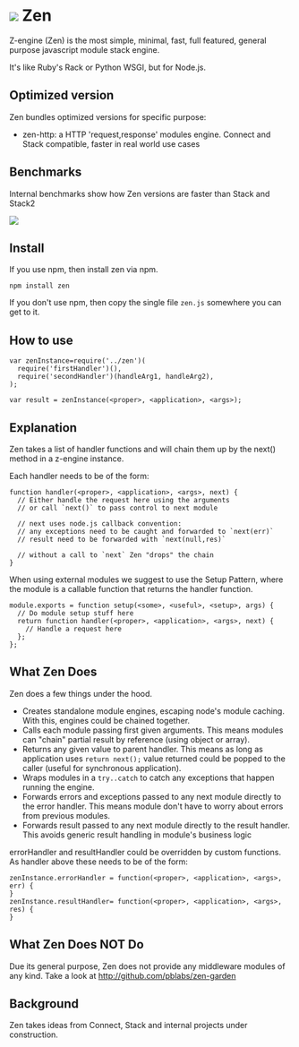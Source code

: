 # <img src="https://github.com/pblabs/zen/raw/master/logo.png"> Zen

Z-engine (Zen) is the most simple, minimal, fast, full featured, general purpose javascript module stack engine.

It's like Ruby's Rack or Python WSGI, but for Node.js.

## Optimized version

Zen bundles optimized versions for specific purpose:

- zen-http: a HTTP 'request,response' modules engine. Connect and Stack compatible, faster in real world use cases  

## Benchmarks

Internal benchmarks show how Zen versions are faster than Stack and Stack2

<img src="https://github.com/pblabs/zen/raw/master/results.png">

## Install

If you use npm, then install zen via npm. 

    npm install zen

If you don't use npm, then copy the single file `zen.js` somewhere you can get to it.   

## How to use

	var zenInstance=require('../zen')(
	  require('firstHandler')(),
      require('secondHandler')(handleArg1, handleArg2),
	);
	
	var result = zenInstance(<proper>, <application>, <args>); 

## Explanation

Zen takes a list of handler functions and will chain them up by the next() method in a z-engine instance. 

Each handler needs to be of the form:

    function handler(<proper>, <application>, <args>, next) {
      // Either handle the request here using the arguments
      // or call `next()` to pass control to next module

	  // next uses node.js callback convention: 
      // any exceptions need to be caught and forwarded to `next(err)`
	  // result need to be forwarded with `next(null,res)`	

	  // without a call to `next` Zen "drops" the chain  
    }


When using external modules we suggest to use the Setup Pattern, where the module is a callable function that returns the handler function.  

    module.exports = function setup(<some>, <useful>, <setup>, args) {
      // Do module setup stuff here
      return function handler(<proper>, <application>, <args>, next) {
        // Handle a request here
      };
    };

## What Zen Does

Zen does a few things under the hood.

 - Creates standalone module engines, escaping node's module caching. With this, engines could be chained together.
 - Calls each module passing first given arguments. This means modules can "chain" partial result by reference (using object or array).
 - Returns any given value to parent handler. This means as long as application uses `return next();` value returned could be popped to the caller (useful for synchronous application).  
 - Wraps modules in a `try..catch` to catch any exceptions that happen running the engine.
 - Forwards errors and exceptions passed to any next module directly to the error handler.  This means module don't have to worry about errors from previous modules.
 - Forwards result passed to any next module directly to the result handler. This avoids generic result handling in module's business logic  

errorHandler and resultHandler could be overridden by custom functions. As handler above these needs to be of the form:

	zenInstance.errorHandler = function(<proper>, <application>, <args>, err) {
	}
	zenInstance.resultHandler= function(<proper>, <application>, <args>, res) {
	}

## What Zen Does NOT Do

Due its general purpose, Zen does not provide any middleware modules of any kind. Take a look at http://github.com/pblabs/zen-garden 

## Background
Zen takes ideas from Connect, Stack and internal projects under construction. 